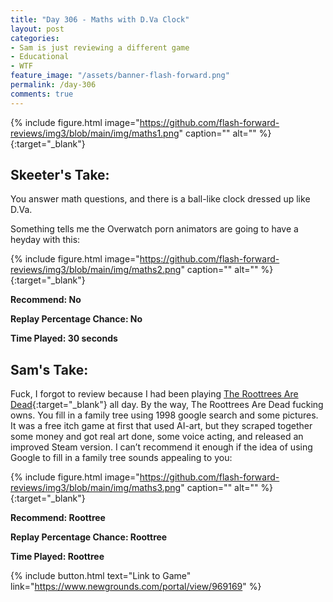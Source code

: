 ```yaml
---
title: "Day 306 - Maths with D.Va Clock"
layout: post
categories:
- Sam is just reviewing a different game
- Educational
- WTF
feature_image: "/assets/banner-flash-forward.png"
permalink: /day-306
comments: true
---
```


{% include figure.html image="https://github.com/flash-forward-reviews/img3/blob/main/img/maths1.png" caption="" alt="" %}{:target="_blank"}
 
## Skeeter's Take:

You answer math questions, and there is a ball-like clock dressed up like D.Va. 

Something tells me the Overwatch porn animators are going to have a heyday with this: 

{% include figure.html image="https://github.com/flash-forward-reviews/img3/blob/main/img/maths2.png" caption="" alt="" %}{:target="_blank"}

**Recommend: No**

**Replay Percentage Chance: No**

**Time Played: 30 seconds**

## Sam's Take:

Fuck, I forgot to review because I had been playing [The Roottrees Are Dead](https://store.steampowered.com/app/2754380/The_Roottrees_are_Dead/){:target="_blank"} all day. By the way, The Roottrees Are Dead fucking owns. You fill in a family tree using 1998 google search and some pictures. It was a free itch game at first that used AI-art, but they scraped together some money and got real art done, some voice acting, and released an improved Steam version. I can’t recommend it enough if the idea of using Google to fill in a family tree sounds appealing to you:

{% include figure.html image="https://github.com/flash-forward-reviews/img3/blob/main/img/maths3.png" caption="" alt="" %}{:target="_blank"}

**Recommend: Roottree**

**Replay Percentage Chance: Roottree**

**Time Played: Roottree**

{% include button.html text="Link to Game" link="https://www.newgrounds.com/portal/view/969169" %}